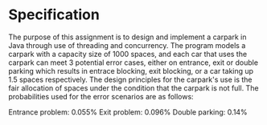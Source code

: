 # Specification

The purpose of this assignment is to design and implement a carpark in Java through use of threading and concurrency. The program models a carpark with a capacity size of 1000 spaces, and each car that uses the carpark can meet 3 potential error cases, either on entrance, exit or double parking which results in entrace blocking, exit blocking, or a car taking up 1.5 spaces respectively. The design principles for the carpark's use is the fair allocation of spaces under the condition that the carpark is not full. The probabilities used for the error scenarios are as follows:

Entrance problem: 0.055%
Exit problem: 0.096%
Double parking: 0.14%
